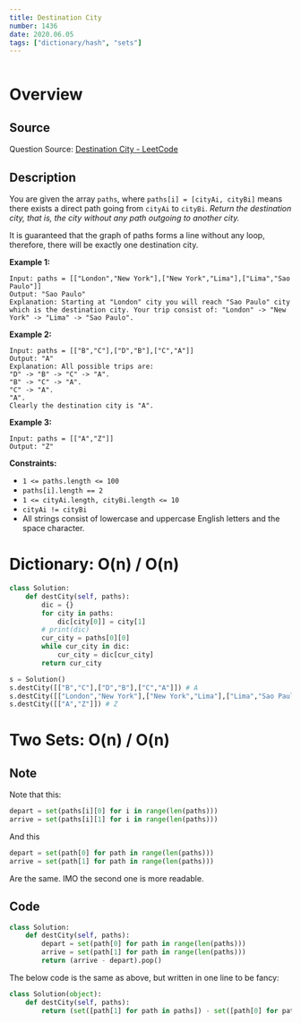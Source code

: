```yaml
---
title: Destination City
number: 1436
date: 2020.06.05
tags: ["dictionary/hash", "sets"]
---
```


```toc
```

# Overview
## Source
Question Source: [Destination City - LeetCode](https://leetcode.com/problems/destination-city/)

## Description
You are given the array `paths`, where `paths[i] = [cityAi, cityBi]` means there exists a direct path going from `cityAi` to `cityBi`. *Return the destination city, that is, the city without any path outgoing to another city.*

It is guaranteed that the graph of paths forms a line without any loop, therefore, there will be exactly one destination city.

**Example 1:**

```text
Input: paths = [["London","New York"],["New York","Lima"],["Lima","Sao Paulo"]]
Output: "Sao Paulo" 
Explanation: Starting at "London" city you will reach "Sao Paulo" city which is the destination city. Your trip consist of: "London" -> "New York" -> "Lima" -> "Sao Paulo".
```

**Example 2:**

```text
Input: paths = [["B","C"],["D","B"],["C","A"]]
Output: "A"
Explanation: All possible trips are: 
"D" -> "B" -> "C" -> "A". 
"B" -> "C" -> "A". 
"C" -> "A". 
"A". 
Clearly the destination city is "A".
```

**Example 3:**

```text
Input: paths = [["A","Z"]]
Output: "Z"
```

**Constraints:**

* `1 <= paths.length <= 100`
* `paths[i].length == 2`
* `1 <= cityAi.length, cityBi.length <= 10`
* `cityAi != cityBi`
* All strings consist of lowercase and uppercase English letters and the space character.

# Dictionary: O(n) / O(n)
```python
class Solution:
    def destCity(self, paths):
        dic = {}
        for city in paths:
            dic[city[0]] = city[1]
        # print(dic)
        cur_city = paths[0][0]
        while cur_city in dic:
            cur_city = dic[cur_city]
        return cur_city

s = Solution()
s.destCity([["B","C"],["D","B"],["C","A"]]) # A
s.destCity([["London","New York"],["New York","Lima"],["Lima","Sao Paulo"]]) # Sao Paulo
s.destCity([["A","Z"]]) # Z
```

# Two Sets: O(n) / O(n)
## Note
Note that this:
```py
depart = set(paths[i][0] for i in range(len(paths)))
arrive = set(paths[i][1] for i in range(len(paths)))
```
And this
```py
depart = set(path[0] for path in range(len(paths)))
arrive = set(path[1] for path in range(len(paths)))
```
Are the same. IMO the second one is more readable.

## Code
```py
class Solution:
    def destCity(self, paths):
        depart = set(path[0] for path in range(len(paths)))
        arrive = set(path[1] for path in range(len(paths)))
        return (arrive - depart).pop()
```

The below code is the same as above, but written in one line to be fancy:
```py
class Solution(object):
    def destCity(self, paths):
        return (set([path[1] for path in paths]) - set([path[0] for path in paths])).pop()
```
